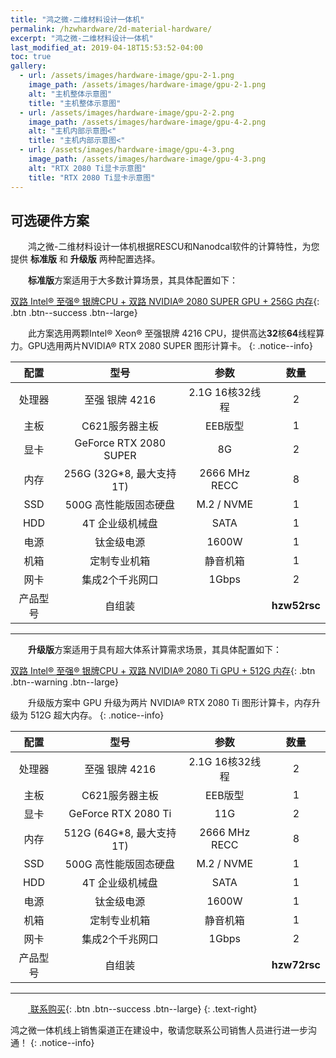 ```yaml
---
title: "鸿之微-二维材料设计一体机"
permalink: /hzwhardware/2d-material-hardware/
excerpt: "鸿之微-二维材料设计一体机"
last_modified_at: 2019-04-18T15:53:52-04:00
toc: true
gallery:
  - url: /assets/images/hardware-image/gpu-2-1.png
    image_path: /assets/images/hardware-image/gpu-2-1.png
    alt: "主机整体示意图"
    title: "主机整体示意图"
  - url: /assets/images/hardware-image/gpu-2-2.png
    image_path: /assets/images/hardware-image/gpu-4-2.png
    alt: "主机内部示意图<"
    title: "主机内部示意图<"
  - url: /assets/images/hardware-image/gpu-4-3.png
    image_path: /assets/images/hardware-image/gpu-4-3.png
    alt: "RTX 2080 Ti显卡示意图"
    title: "RTX 2080 Ti显卡示意图"
---
```


## 可选硬件方案
&emsp;&emsp;鸿之微-二维材料设计一体机根据RESCU和Nanodcal软件的计算特性，为您提供 **标准版** 和 **升级版** 两种配置选择。

&emsp;&emsp;**标准版**方案适用于大多数计算场景，其具体配置如下：

[双路 Intel® 至强® 银牌CPU + 双路 NVIDIA® 2080 SUPER GPU + 256G 内存](){: .btn .btn--success .btn--large}

&emsp;&emsp;此方案选用两颗Intel® Xeon® 至强银牌 4216 CPU，提供高达**32**核**64**线程算力。GPU选用两片NVIDIA® RTX 2080 SUPER 图形计算卡。
{: .notice--info}

| 配置 | 型号 | 参数 | 数量 |
| :---: | :---: | :---: | :---: |
| 处理器 | 至强 银牌 4216 | 2.1G 16核32线程  | 2 |
| 主板 | C621服务器主板 | EEB版型 | 1 |
| 显卡  | GeForce RTX 2080 SUPER  | 8G | 2 |
| 内存  | 256G (32G*8, 最大支持 1T) | 2666 MHz RECC | 8 |
| SSD |   500G 高性能版固态硬盘 | M.2 / NVME | 1 |
| HDD | 4T 企业级机械盘 | SATA | 1 |
| 电源  | 钛金级电源  | 1600W | 1 |
| 机箱 | 定制专业机箱 | 静音机箱 | 1 |
| 网卡 | 集成2个千兆网口 | 1Gbps  | 2 |
| 产品型号 |  自组装  |    | **hzw52rsc** |

---

&emsp;&emsp;**升级版**方案适用于具有超大体系计算需求场景，其具体配置如下：

[双路 Intel® 至强® 银牌CPU + 双路 NVIDIA® 2080 Ti GPU + 512G 内存](){: .btn .btn--warning .btn--large}

&emsp;&emsp;升级版方案中 GPU 升级为两片 NVIDIA® RTX 2080 Ti 图形计算卡，内存升级为 512G 超大内存。
{: .notice--info}

| 配置 | 型号 | 参数 | 数量 |
| :---: | :---: | :---: | :---: |
| 处理器 | 至强 银牌 4216 | 2.1G 16核32线程  | 2 |
| 主板 | C621服务器主板 | EEB版型 | 1 |
| 显卡  | GeForce RTX 2080 Ti  | 11G | 2 |
| 内存  | 512G (64G*8, 最大支持 1T) | 2666 MHz RECC | 8 |
| SSD |   500G 高性能版固态硬盘 | M.2 / NVME | 1 |
| HDD | 4T 企业级机械盘 | SATA | 1 |
| 电源  | 钛金级电源  | 1600W | 1 |
| 机箱 | 定制专业机箱 | 静音机箱 | 1 |
| 网卡 | 集成2个千兆网口 | 1Gbps  | 2 |
| 产品型号 |  自组装  |    | **hzw72rsc** |

---

&emsp;&emsp;[<i class="fas fa-shopping-cart"></i> 联系购买](http://hzwtech.com/about/3.html){: .btn .btn--success .btn--large}
{: .text-right}

鸿之微一体机线上销售渠道正在建设中，敬请您联系公司销售人员进行进一步沟通！
{: .notice--info}
